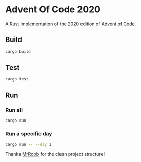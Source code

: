 # Advent Of Code 2020

A Rust implementation of the 2020 edition of [Advent of Code](https://adventofcode.com/2020/).

## Build

```sh
cargo build
```

## Test

```sh
cargo test
```

## Run

### Run all

```sh
cargo run
```

### Run a specific day

```sh
cargo run -- --day 1
```

Thanks [MrRobb](https://github.com/MrRobb/advent-of-code-2019) for the clean project structure!
